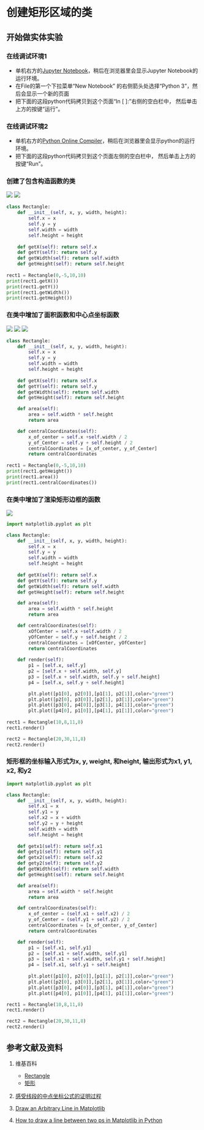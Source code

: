 # 创建矩形区域的类

## 开始做实体实验

### 在线调试环境1

- 单机右方的[Jupyter Notebook](https://mybinder.org/v2/gh/ipython/ipython-in-depth/master?filepath=binder/Index.ipynb)，稍后在浏览器里会显示Jupyter Notebook的运行环境。
- 在File的第一个下拉菜单“New Notebook” 的右侧箭头处选择“Python 3”，然后会显示一个新的页面
- 把下面的这段python代码拷贝到这个页面“In [ ]:”右侧的空白栏中， 然后单击上方的按键“运行”。

### 在线调试环境2

- 单机右方的[Python Online Compiler](https://trinket.io/python3/a5bd54189b)，稍后在浏览器里会显示python的运行环境。
- 把下面的这段python代码拷贝到这个页面左侧的空白栏中， 然后单击上方的按键“Run”。

### 创建了包含构造函数的类

![](/images/对矩形的各种操作/创建矩形区域的类/1a1.jpg)
![](/images/对矩形的各种操作/创建矩形区域的类/1a2.jpg)

```python
class Rectangle:
    def __init__(self, x, y, width, height):
        self.x = x
        self.y = y
        self.width = width
        self.height = height        
    
    def getX(self): return self.x
    def getY(self): return self.y
    def getWidth(self): return self.width
    def getHeight(self): return self.height
    	
rect1 = Rectangle(0,-5,10,10)
print(rect1.getX())
print(rect1.getY())
print(rect1.getWidth())
print(rect1.getHeight())
```

### 在类中增加了面积函数和中心点坐标函数

![](/images/对矩形的各种操作/创建矩形区域的类/2a1.jpg)
![](/images/对矩形的各种操作/创建矩形区域的类/2a2.jpg)
![](/images/对矩形的各种操作/创建矩形区域的类/3a1.jpg)

```python
class Rectangle:
    def __init__(self, x, y, width, height):
        self.x = x
        self.y = y
        self.width = width
        self.height = height        
    
    def getX(self): return self.x
    def getY(self): return self.y
    def getWidth(self): return self.width
    def getHeight(self): return self.height

    def area(self):
    	area = self.width * self.height
    	return area

    def centralCoordinates(self):
    	x_of_center = self.x +self.width / 2
    	y_of_Center = self.y + self.height / 2
    	centralCoordinates = [x_of_center, y_of_Center]
    	return centralCoordinates
    	
rect1 = Rectangle(0,-5,10,10)
print(rect1.getHeight())
print(rect1.area())
print(rect1.centralCoordinates())
```

### 在类中增加了渲染矩形边框的函数

![](/images/对矩形的各种操作/创建矩形区域的类/4a1.jpg)

```python
import matplotlib.pyplot as plt

class Rectangle:
    def __init__(self, x, y, width, height):
        self.x = x
        self.y = y
        self.width = width
        self.height = height        
    
    def getX(self): return self.x
    def getY(self): return self.y
    def getWidth(self): return self.width
    def getHeight(self): return self.height

    def area(self):
    	area = self.width * self.height
    	return area

    def centralCoordinates(self):
    	xOfCenter = self.x +self.width / 2
    	yOfCenter = self.y + self.height / 2
    	centralCoordinates = [xOfCenter, yOfCenter]
    	return centralCoordinates
    	
    def render(self):
        p1 = [self.x, self.y]
        p2 = [self.x + self.width, self.y] 
        p3 = [self.x + self.width, self.y + self.height]
        p4 = [self.x, self.y + self.height]

        plt.plot([p1[0], p2[0]],[p1[1], p2[1]],color="green")
        plt.plot([p2[0], p3[0]],[p2[1], p3[1]],color="green")
        plt.plot([p3[0], p4[0]],[p3[1], p4[1]],color="green")
        plt.plot([p4[0], p1[0]],[p4[1], p1[1]],color="green")	
        
rect1 = Rectangle(10,8,11,8)
rect1.render()

rect2 = Rectangle(20,30,11,8)
rect2.render()
```

### 矩形框的坐标输入形式为x, y, weight, 和height, 输出形式为x1, y1, x2, 和y2 
```python
import matplotlib.pyplot as plt

class Rectangle:
    def __init__(self, x, y, width, height):
        self.x1 = x
        self.y1 = y
        self.x2 = x + width
        self.y2 = y + height
        self.width = width
        self.height = height            
    
    def getx1(self): return self.x1
    def gety1(self): return self.y1
    def getx2(self): return self.x2
    def gety2(self): return self.y2
    def getWidth(self): return self.width
    def getHeight(self): return self.height

    def area(self):
        area = self.width * self.height
        return area

    def centralCoordinates(self):
        x_of_center = (self.x1 + self.x2) / 2
        y_of_Center = (self.y1 + self.y2) / 2
        centralCoordinates = [x_of_center, y_of_Center]
        return centralCoordinates

    def render(self):
        p1 = [self.x1, self.y1]
        p2 = [self.x1 + self.width, self.y1] 
        p3 = [self.x1 + self.width, self.y1 + self.height]
        p4 = [self.x1, self.y1 + self.height]
        
        plt.plot([p1[0], p2[0]],[p1[1], p2[1]],color="green")
        plt.plot([p2[0], p3[0]],[p2[1], p3[1]],color="green")
        plt.plot([p3[0], p4[0]],[p3[1], p4[1]],color="green")
        plt.plot([p4[0], p1[0]],[p4[1], p1[1]],color="green")   

rect1 = Rectangle(10,8,11,8)
rect1.render()

rect2 = Rectangle(20,30,11,8)
rect2.render()
```


## 参考文献及资料

1. 维基百科
	- [Rectangle](https://en.wikipedia.org/wiki/Rectangle) 
	- [矩形](https://zh.wikipedia.org/wiki/%E7%9F%A9%E5%BD%A2) 

2. [感受线段的中点坐标公式的证明过程](https://gitee.com/quanbinn/Learn-Mathematical-Olympiad-The-Interactive-Way/blob/master/chapters/%E6%AC%A7%E5%87%A0%E9%87%8C%E5%BE%97%E5%87%A0%E4%BD%95/%E8%B7%9D%E7%A6%BB%E5%85%AC%E5%BC%8F/%E6%84%9F%E5%8F%97%E7%BA%BF%E6%AE%B5%E7%9A%84%E4%B8%AD%E7%82%B9%E5%9D%90%E6%A0%87%E5%85%AC%E5%BC%8F%E7%9A%84%E8%AF%81%E6%98%8E%E8%BF%87%E7%A8%8B.md) 

3. [Draw an Arbitrary Line in Matplotlib](https://www.delftstack.com/howto/matplotlib/matplotlib-draw-an-arbitrary-line/) 

4. [How to draw a line between two ps in Matplotlib in Python](https://www.adamsmith.haus/python/answers/how-to-draw-a-line-between-two-ps-in-matplotlib-in-python) 
